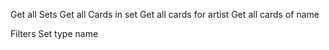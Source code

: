 Get all Sets
Get all Cards in set
Get all cards for artist
Get all cards of name

Filters
	Set
		type
		name
		